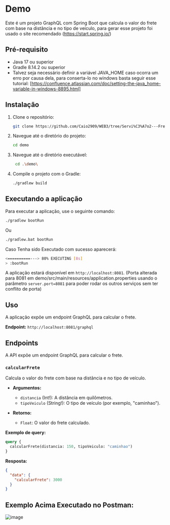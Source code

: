 # Demo

Este é um projeto GraphQL com Spring Boot que calcula o valor do frete com base na distância e no tipo de veículo, para gerar esse projeto foi usado o site recomendado (https://start.spring.io/)
## Pré-requisito

  * Java 17 ou superior
  * Gradle 8.14.2 ou superior
  * Talvez seja necessário definir a variável JAVA_HOME caso ocorra um erro por causa dela, para conserta-lo no windows basta seguir esse tutorial: [https://confluence.atlassian.com/doc/setting-the-java_home-variable-in-windows-8895.html]
## Instalação

1.  Clone o repositório:
    ```bash
    git clone https://github.com/Caio2909/WEB3/tree/Servi%C3%A7o2---Frete
    ```
2.  Navegue até o diretório do projeto:
    ```bash
    cd demo
    ```
3. Navegue até o diretório executável:
   ```bash
    cd .\demo\
   ```
5.  Compile o projeto com o Gradle:
    ```bash
    ./gradlew build
    ```

## Executando a aplicação

Para executar a aplicação, use o seguinte comando:

```bash
./gradlew bootRun
```
Ou
```bash
./gradlew.bat bootRun
```
Caso Tenha sido Executado com sucesso aparecerá:
```bash
<==========---> 80% EXECUTING [8s]
> :bootRun
```
A aplicação estará disponível em `http://localhost:8081`.
(Porta alterada para 8081 em demo/src/main/resources/application.properties usando o parâmetro `server.port=8081` para poder rodar os outros serviços sem ter conflito de porta)

## Uso

A aplicação expõe um endpoint GraphQL para calcular o frete.

**Endpoint:** `http://localhost:8081/graphql`

## Endpoints

A API expõe um endpoint GraphQL para calcular o frete.

### `calcularFrete`

Calcula o valor do frete com base na distância e no tipo de veículo.

  * **Argumentos:**

      * `distancia` (Int\!): A distância em quilômetros.
      * `tipoVeiculo` (String\!): O tipo de veículo (por exemplo, "caminhao").

  * **Retorno:**

      * `Float`: O valor do frete calculado.

**Exemplo de query:**

```graphql
query {
  calcularFrete(distancia: 150, tipoVeiculo: "caminhao")
}
```

**Resposta:**

```json
{
  "data": {
    "calcularFrete": 3000
  }
}
```

## Exemplo Acima Executado no Postman:

![image](https://github.com/user-attachments/assets/6b08ed69-3e09-491b-a52c-09eebcdfa576)

